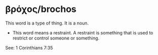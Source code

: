 # βρόχος/brochos
This word is a type of thing. It is a noun.

* This word means a restraint. A restraint is something that is used to restrict or control someone or something.

See: 1 Corinthians 7:35
